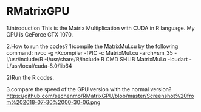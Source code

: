 # RMatrixGPU
1.introduction
This is the Matrix Multiplication with CUDA in R language.
My GPU is GeForce GTX 1070.


2.How to run the codes?
1)compile the MatrixMul.cu by the following command:
nvcc -g -Xcompiler -fPIC -c MatrixMul.cu -arch=sm_35 -I/usr/include/R -I/usr/share/R/include
R CMD SHLIB MatrixMul.o -lcudart -L/usr/local/cuda-8.0/lib64

2)Run the R codes.


3.compare the speed of the GPU version with the normal version?
https://github.com/sechenmo/RMatrixGPU/blob/master/Screenshot%20from%202018-07-30%2000-30-06.png

